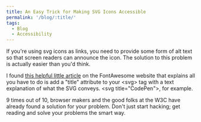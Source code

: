 ```yaml
---
title: An Easy Trick for Making SVG Icons Accessible
permalink: '/blog/:title/'
tags:
  - Blog
  - Accessibility
---
```


If you're using svg icons as links, you need to provide some form of alt text so that screen readers can announce the icon. The solution to this problem is actually easier than you'd think.

I found [this helpful little article](https://fontawesome.com/how-to-use/accessibility) on the FontAwesome website that explains all you have to do is add a "title" attribute to your &lt;svg&gt; tag with a text explanation of what the SVG conveys. &lt;svg title="CodePen"&gt;, for example.&nbsp;

9 times out of 10, browser makers and the good folks at the W3C have already found a solution for your problem. Don't just start hacking; get reading and solve your problems the smart way.